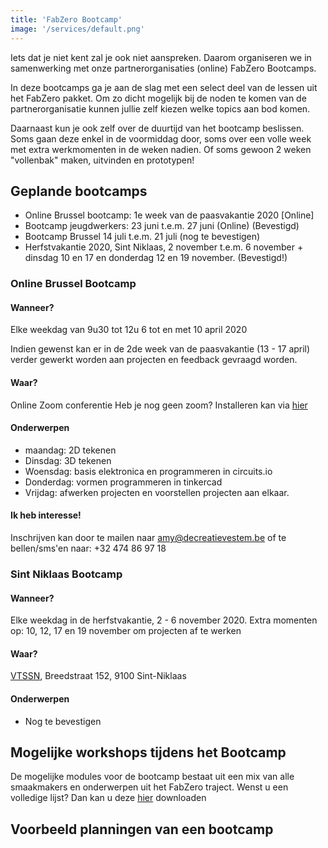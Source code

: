 ```yaml
---
title: 'FabZero Bootcamp'
image: '/services/default.png'
---
```


Iets dat je niet kent zal je ook niet aanspreken. 
Daarom organiseren we in samenwerking met onze partnerorganisaties (online) FabZero Bootcamps.

In deze bootcamps ga je aan de slag met een select deel van de lessen uit het FabZero pakket. Om zo dicht mogelijk bij de noden te komen van de partnerorganisatie kunnen jullie zelf kiezen welke topics aan bod komen. 

Daarnaast kun je ook zelf over de duurtijd van het bootcamp beslissen. Soms gaan deze enkel in de voormiddag door, soms over een volle week met extra werkmomenten in de weken nadien. Of soms gewoon 2 weken "vollenbak" maken, uitvinden en prototypen!


## Geplande bootcamps
- Online Brussel bootcamp: 1e week van de paasvakantie 2020 [Online]
- Bootcamp jeugdwerkers: 23 juni t.e.m. 27 juni (Online) (Bevestigd)
- Bootcamp Brussel 14 juli t.e.m. 21 juli (nog te bevestigen)
- Herfstvakantie 2020, Sint Niklaas, 2 november t.e.m. 6 november + dinsdag 10 en 17 en donderdag 12 en 19 november.  (Bevestigd!)


### Online Brussel Bootcamp 
#### Wanneer?
Elke weekdag van 9u30 tot 12u
6 tot en met 10 april 2020

Indien gewenst kan er in de 2de week van de paasvakantie (13 - 17 april) verder gewerkt worden aan projecten en feedback gevraagd worden. 

#### Waar?
Online Zoom conferentie
Heb je nog geen zoom? Installeren kan via [hier](zoon.us)

#### Onderwerpen
- maandag: 2D tekenen
- Dinsdag: 3D tekenen
- Woensdag: basis elektronica en programmeren in circuits.io
- Donderdag: vormen programmeren in tinkercad
- Vrijdag: afwerken projecten en voorstellen projecten aan elkaar.

#### Ik heb interesse!
Inschrijven kan door te mailen naar amy@decreatievestem.be of te bellen/sms'en naar: +32 474 86 97 18

### Sint Niklaas Bootcamp
#### Wanneer?
Elke weekdag in de herfstvakantie, 2 - 6 november 2020.
Extra momenten op: 10, 12, 17 en 19 november om projecten af te werken

#### Waar?
[VTSSN](http://vtssn.be/index/landing.html), Breedstraat 152, 9100 Sint-Niklaas

#### Onderwerpen
- Nog te bevestigen

## Mogelijke workshops tijdens het Bootcamp
De mogelijke modules voor de bootcamp bestaat uit een mix van alle smaakmakers en onderwerpen uit het FabZero traject.
Wenst u een volledige lijst? Dan kan u deze [hier](../bootcamp.pdf) downloaden

## Voorbeeld planningen van een bootcamp


